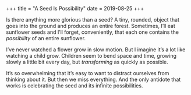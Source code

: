 +++
title = "A Seed Is Possibility"
date = 2019-08-25
+++

Is there anything more glorious than a seed? A tiny, rounded, object that goes into the ground and produces an entire forest. Sometimes, I’ll eat sunflower seeds and I’ll forget, conveniently, that each one contains the _possibility_ of an entire sunflower.

I’ve never watched a flower grow in slow motion. But I imagine it’s a lot like watching a child grow. Children seem to bend space and time, growing slowly a little bit every day, but _transforming_ as quickly as possible.

It’s so overwhelming that it’s easy to want to distract ourselves from thinking about it. But then we miss everything. And the only antidote that works is celebrating the seed and its infinite possibilities.